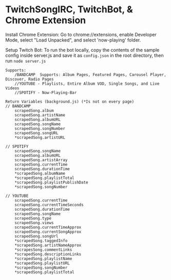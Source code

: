 # TwitchSongIRC, TwitchBot, & Chrome Extension
 
 Install Chrome Extension:
 Go to chrome://extensions, enable Developer Mode, select "Load Unpacked", and select 'now-playing' folder.
 
 Setup Twitch Bot:
 To run the bot locally, copy the contents of the sample config inside server.js and save it as `config.json` in the root directory, then run `node server.js`

    Supports:
        /BANDCAMP  Supports: Album Pages, Featured Pages, Carousel Player, Discover, Radio Pages
        //YOUTUBE - Playlists, Entire Album VOD, Single Songs, and Live Videos
        //SPOTIFY - Now-Playing-Bar

    Return Variables (background.js) (*Is not on every page)
    // BANDCAMP
        scrapedSong.album
        scrapedSong.artistName
        scrapedSong.albumURL
        scrapedSong.songName
        scrapedSong.songNumber
        scrapedSong.songURL
        *scrapedSong.artistURL

    // SPOTIFY
        scrapedSong.songName
        scrapedSong.albumURL
        scrapedSong.artistArray
        scrapedSong.currentTime
        scrapedSong.durationTime
        *scrapedSong.albumName         
        *scrapedSong.playlistTotal
        *scrapedSong.playlistPublishDate 
        *scrapedSong.songNumber         

    // YOUTUBE
        scrapedSong.currentTime 
        scrapedSong.currentTimeSeconds      
        scrapedSong.durationTime 
        scrapedSong.songName 
        scrapedSong.type                    
        scrapedSong.views 
        scrapedSong.currentTimeApprox       
        scrapedSong.currentSongApprox       
        scrapedSong.songUrl  
        *scrapedSong.taggedInfo             
        *scrapedSong.artistNameApprox       
        *scrapesSong.commentLinks           
        *scrapedSong.descriptionLinks       
        *scrapedSong.playlistName           
        *scrapedSong.playlistURL            
        *scrapedSong.songNumber             
        *scrapedSong.playlistTotal
